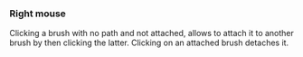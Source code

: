 ### Right mouse
Clicking a brush with no path and not attached, allows to attach it to another brush by then clicking the latter. Clicking on an attached brush detaches it.
